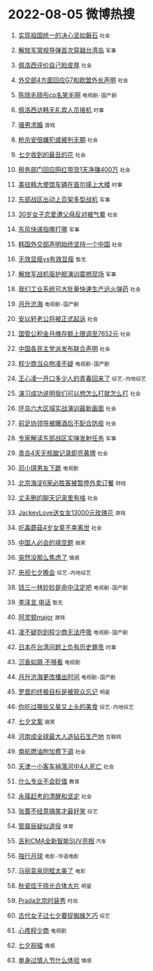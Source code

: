 # 2022-08-05 微博热搜 
1. [实现祖国统一的决心坚如磐石](https://m.weibo.cn/search?containerid=100103type%3D1%26t%3D10%26q%3D%23%E5%AE%9E%E7%8E%B0%E7%A5%96%E5%9B%BD%E7%BB%9F%E4%B8%80%E7%9A%84%E5%86%B3%E5%BF%83%E5%9D%9A%E5%A6%82%E7%A3%90%E7%9F%B3%23&stream_entry_id=51&isnewpage=1&extparam=seat%3D1%26pos%3D0%26cate%3D10103%26dgr%3D0%26filter_type%3Drealtimehot%26c_type%3D51%26display_time%3D1659644767%26pre_seqid%3D16596447676400401338&luicode=10000011&lfid=106003type%3D25%26t%3D3%26disable_hot%3D1%26filter_type%3Drealtimehot) `社会` 

2. [解放军常规导弹首次穿越台湾岛](https://m.weibo.cn/search?containerid=100103type%3D1%26t%3D10%26q%3D%23%E8%A7%A3%E6%94%BE%E5%86%9B%E5%B8%B8%E8%A7%84%E5%AF%BC%E5%BC%B9%E9%A6%96%E6%AC%A1%E7%A9%BF%E8%B6%8A%E5%8F%B0%E6%B9%BE%E5%B2%9B%23&stream_entry_id=31&isnewpage=1&extparam=seat%3D1%26filter_type%3Drealtimehot%26c_type%3D31%26pos%3D0%26flag%3D0%26realpos%3D1%26dgr%3D0%26cate%3D0%26lcate%3D5001%26display_time%3D1659644767%26pre_seqid%3D16596447676400401338&luicode=10000011&lfid=106003type%3D25%26t%3D3%26disable_hot%3D1%26filter_type%3Drealtimehot) `军事` 

3. [佩洛西评价自己脸皮厚](https://m.weibo.cn/search?containerid=100103type%3D1%26t%3D10%26q%3D%23%E4%BD%A9%E6%B4%9B%E8%A5%BF%E8%AF%84%E4%BB%B7%E8%87%AA%E5%B7%B1%E8%84%B8%E7%9A%AE%E5%8E%9A%23&stream_entry_id=31&isnewpage=1&extparam=seat%3D1%26filter_type%3Drealtimehot%26c_type%3D31%26pos%3D1%26flag%3D16%26realpos%3D2%26dgr%3D0%26cate%3D0%26lcate%3D5001%26display_time%3D1659644767%26pre_seqid%3D16596447676400401338&luicode=10000011&lfid=106003type%3D25%26t%3D3%26disable_hot%3D1%26filter_type%3Drealtimehot) `社会` 

4. [外交部4方面回应G7和欧盟外长声明](https://m.weibo.cn/search?containerid=100103type%3D1%26t%3D10%26q%3D%23%E5%A4%96%E4%BA%A4%E9%83%A84%E6%96%B9%E9%9D%A2%E5%9B%9E%E5%BA%94G7%E5%92%8C%E6%AC%A7%E7%9B%9F%E5%A4%96%E9%95%BF%E5%A3%B0%E6%98%8E%23&stream_entry_id=31&isnewpage=1&extparam=seat%3D1%26filter_type%3Drealtimehot%26c_type%3D31%26pos%3D2%26flag%3D0%26realpos%3D3%26dgr%3D0%26cate%3D0%26lcate%3D5001%26display_time%3D1659644767%26pre_seqid%3D16596447676400401338&luicode=10000011&lfid=106003type%3D25%26t%3D3%26disable_hot%3D1%26filter_type%3Drealtimehot) `社会` 

5. [陈晓毛晓彤cp名笑毛啊](https://m.weibo.cn/search?containerid=100103type%3D1%26t%3D10%26q%3D%23%E9%99%88%E6%99%93%E6%AF%9B%E6%99%93%E5%BD%A4cp%E5%90%8D%E7%AC%91%E6%AF%9B%E5%95%8A%23&stream_entry_id=31&isnewpage=1&extparam=seat%3D1%26filter_type%3Drealtimehot%26c_type%3D31%26pos%3D3%26flag%3D1%26realpos%3D4%26dgr%3D0%26cate%3D0%26lcate%3D5001%26display_time%3D1659644767%26pre_seqid%3D16596447676400401338&luicode=10000011&lfid=106003type%3D25%26t%3D3%26disable_hot%3D1%26filter_type%3Drealtimehot) `电视剧-国产剧` 

6. [佩洛西访韩无礼宾人员接机](https://m.weibo.cn/search?containerid=100103type%3D1%26t%3D10%26q%3D%23%E4%BD%A9%E6%B4%9B%E8%A5%BF%E8%AE%BF%E9%9F%A9%E6%97%A0%E7%A4%BC%E5%AE%BE%E4%BA%BA%E5%91%98%E6%8E%A5%E6%9C%BA%23&stream_entry_id=31&isnewpage=1&extparam=seat%3D1%26filter_type%3Drealtimehot%26c_type%3D31%26pos%3D4%26flag%3D0%26realpos%3D5%26dgr%3D0%26cate%3D0%26lcate%3D5001%26display_time%3D1659644767%26pre_seqid%3D16596447676400401338&luicode=10000011&lfid=106003type%3D25%26t%3D3%26disable_hot%3D1%26filter_type%3Drealtimehot) `时事` 

7. [骚男求婚](https://m.weibo.cn/search?containerid=100103type%3D1%26t%3D10%26q%3D%23%E9%AA%9A%E7%94%B7%E6%B1%82%E5%A9%9A%23&stream_entry_id=31&isnewpage=1&extparam=seat%3D1%26filter_type%3Drealtimehot%26c_type%3D31%26pos%3D5%26flag%3D0%26realpos%3D6%26dgr%3D0%26cate%3D0%26lcate%3D5001%26display_time%3D1659644767%26pre_seqid%3D16596447676400401338&luicode=10000011&lfid=106003type%3D25%26t%3D3%26disable_hot%3D1%26filter_type%3Drealtimehot) `游戏` 

8. [枪杀安倍嫌犯或被判无期](https://m.weibo.cn/search?containerid=100103type%3D1%26t%3D10%26q%3D%23%E6%9E%AA%E6%9D%80%E5%AE%89%E5%80%8D%E5%AB%8C%E7%8A%AF%E6%88%96%E8%A2%AB%E5%88%A4%E6%97%A0%E6%9C%9F%23&stream_entry_id=31&isnewpage=1&extparam=seat%3D1%26filter_type%3Drealtimehot%26c_type%3D31%26pos%3D6%26flag%3D0%26realpos%3D7%26dgr%3D0%26cate%3D0%26lcate%3D5001%26display_time%3D1659644767%26pre_seqid%3D16596447676400401338&luicode=10000011&lfid=106003type%3D25%26t%3D3%26disable_hot%3D1%26filter_type%3Drealtimehot) `社会` 

9. [七夕收到的最丑的花](https://m.weibo.cn/search?containerid=100103type%3D1%26t%3D10%26q%3D%23%E4%B8%83%E5%A4%95%E6%94%B6%E5%88%B0%E7%9A%84%E6%9C%80%E4%B8%91%E7%9A%84%E8%8A%B1%23&stream_entry_id=31&isnewpage=1&extparam=seat%3D1%26filter_type%3Drealtimehot%26c_type%3D31%26pos%3D7%26flag%3D0%26realpos%3D8%26dgr%3D0%26cate%3D0%26lcate%3D5001%26display_time%3D1659644767%26pre_seqid%3D16596447676400401338&luicode=10000011&lfid=106003type%3D25%26t%3D3%26disable_hot%3D1%26filter_type%3Drealtimehot) `社会` 

10. [税务部门回应网红带货1天净赚400万](https://m.weibo.cn/search?containerid=100103type%3D1%26t%3D10%26q%3D%23%E7%A8%8E%E5%8A%A1%E9%83%A8%E9%97%A8%E5%9B%9E%E5%BA%94%E7%BD%91%E7%BA%A2%E5%B8%A6%E8%B4%A71%E5%A4%A9%E5%87%80%E8%B5%9A400%E4%B8%87%23&stream_entry_id=31&isnewpage=1&extparam=seat%3D1%26filter_type%3Drealtimehot%26c_type%3D31%26pos%3D8%26flag%3D0%26realpos%3D9%26dgr%3D0%26cate%3D0%26lcate%3D5001%26display_time%3D1659644767%26pre_seqid%3D16596447676400401338&luicode=10000011&lfid=106003type%3D25%26t%3D3%26disable_hot%3D1%26filter_type%3Drealtimehot) `社会` 

11. [美驻韩大使馆车辆在首尔撞上大楼](https://m.weibo.cn/search?containerid=100103type%3D1%26t%3D10%26q%3D%23%E7%BE%8E%E9%A9%BB%E9%9F%A9%E5%A4%A7%E4%BD%BF%E9%A6%86%E8%BD%A6%E8%BE%86%E5%9C%A8%E9%A6%96%E5%B0%94%E6%92%9E%E4%B8%8A%E5%A4%A7%E6%A5%BC%23&stream_entry_id=31&isnewpage=1&extparam=seat%3D1%26filter_type%3Drealtimehot%26c_type%3D31%26pos%3D9%26flag%3D0%26realpos%3D10%26dgr%3D0%26cate%3D0%26lcate%3D5001%26display_time%3D1659644767%26pre_seqid%3D16596447676400401338&luicode=10000011&lfid=106003type%3D25%26t%3D3%26disable_hot%3D1%26filter_type%3Drealtimehot) `时事` 

12. [东部战区出动上百架多型战机](https://m.weibo.cn/search?containerid=100103type%3D1%26t%3D10%26q%3D%23%E4%B8%9C%E9%83%A8%E6%88%98%E5%8C%BA%E5%87%BA%E5%8A%A8%E4%B8%8A%E7%99%BE%E6%9E%B6%E5%A4%9A%E5%9E%8B%E6%88%98%E6%9C%BA%23&stream_entry_id=31&isnewpage=1&extparam=seat%3D1%26filter_type%3Drealtimehot%26c_type%3D31%26pos%3D10%26flag%3D0%26realpos%3D11%26dgr%3D0%26cate%3D0%26lcate%3D5001%26display_time%3D1659644767%26pre_seqid%3D16596447676400401338&luicode=10000011&lfid=106003type%3D25%26t%3D3%26disable_hot%3D1%26filter_type%3Drealtimehot) `军事` 

13. [30岁女子恋爱遭父母反对被气晕](https://m.weibo.cn/search?containerid=100103type%3D1%26t%3D10%26q%3D%2330%E5%B2%81%E5%A5%B3%E5%AD%90%E6%81%8B%E7%88%B1%E9%81%AD%E7%88%B6%E6%AF%8D%E5%8F%8D%E5%AF%B9%E8%A2%AB%E6%B0%94%E6%99%95%23&stream_entry_id=31&isnewpage=1&extparam=seat%3D1%26filter_type%3Drealtimehot%26c_type%3D31%26pos%3D11%26flag%3D0%26realpos%3D12%26dgr%3D0%26cate%3D0%26lcate%3D5001%26display_time%3D1659644767%26pre_seqid%3D16596447676400401338&luicode=10000011&lfid=106003type%3D25%26t%3D3%26disable_hot%3D1%26filter_type%3Drealtimehot) `社会` 

14. [东风快递指哪打哪](https://m.weibo.cn/search?containerid=100103type%3D1%26t%3D10%26q%3D%23%E4%B8%9C%E9%A3%8E%E5%BF%AB%E9%80%92%E6%8C%87%E5%93%AA%E6%89%93%E5%93%AA%23&stream_entry_id=31&isnewpage=1&extparam=seat%3D1%26filter_type%3Drealtimehot%26c_type%3D31%26pos%3D12%26flag%3D0%26realpos%3D13%26dgr%3D0%26cate%3D0%26lcate%3D5001%26display_time%3D1659644767%26pre_seqid%3D16596447676400401338&luicode=10000011&lfid=106003type%3D25%26t%3D3%26disable_hot%3D1%26filter_type%3Drealtimehot) `军事` 

15. [韩国外交部声明始终坚持一个中国](https://m.weibo.cn/search?containerid=100103type%3D1%26t%3D10%26q%3D%23%E9%9F%A9%E5%9B%BD%E5%A4%96%E4%BA%A4%E9%83%A8%E5%A3%B0%E6%98%8E%E5%A7%8B%E7%BB%88%E5%9D%9A%E6%8C%81%E4%B8%80%E4%B8%AA%E4%B8%AD%E5%9B%BD%23&stream_entry_id=31&isnewpage=1&extparam=seat%3D1%26filter_type%3Drealtimehot%26c_type%3D31%26pos%3D13%26flag%3D2%26realpos%3D14%26dgr%3D0%26cate%3D0%26lcate%3D5001%26display_time%3D1659644767%26pre_seqid%3D16596447676400401338&luicode=10000011&lfid=106003type%3D25%26t%3D3%26disable_hot%3D1%26filter_type%3Drealtimehot) `社会` 

16. [无效显瘦vs有效显瘦](https://m.weibo.cn/search?containerid=100103type%3D1%26t%3D10%26q%3D%E6%97%A0%E6%95%88%E6%98%BE%E7%98%A6vs%E6%9C%89%E6%95%88%E6%98%BE%E7%98%A6&stream_entry_id=31&isnewpage=1&extparam=seat%3D1%26filter_type%3Drealtimehot%26c_type%3D31%26pos%3D14%26flag%3D0%26realpos%3D15%26dgr%3D0%26cate%3D0%26lcate%3D5001%26display_time%3D1659644767%26pre_seqid%3D16596447676400401338&luicode=10000011&lfid=106003type%3D25%26t%3D3%26disable_hot%3D1%26filter_type%3Drealtimehot) `暂无` 

17. [解放军战机驱护舰演训震撼现场](https://m.weibo.cn/search?containerid=100103type%3D1%26t%3D10%26q%3D%23%E8%A7%A3%E6%94%BE%E5%86%9B%E6%88%98%E6%9C%BA%E9%A9%B1%E6%8A%A4%E8%88%B0%E6%BC%94%E8%AE%AD%E9%9C%87%E6%92%BC%E7%8E%B0%E5%9C%BA%23&stream_entry_id=31&isnewpage=1&extparam=seat%3D1%26filter_type%3Drealtimehot%26c_type%3D31%26pos%3D15%26flag%3D0%26realpos%3D16%26dgr%3D0%26cate%3D0%26lcate%3D5001%26display_time%3D1659644767%26pre_seqid%3D16596447676400401338&luicode=10000011&lfid=106003type%3D25%26t%3D3%26disable_hot%3D1%26filter_type%3Drealtimehot) `军事` 

18. [我们工业系统可大批量快速生产远火弹药](https://m.weibo.cn/search?containerid=100103type%3D1%26t%3D10%26q%3D%23%E6%88%91%E4%BB%AC%E5%B7%A5%E4%B8%9A%E7%B3%BB%E7%BB%9F%E5%8F%AF%E5%A4%A7%E6%89%B9%E9%87%8F%E5%BF%AB%E9%80%9F%E7%94%9F%E4%BA%A7%E8%BF%9C%E7%81%AB%E5%BC%B9%E8%8D%AF%23&stream_entry_id=31&isnewpage=1&extparam=seat%3D1%26filter_type%3Drealtimehot%26c_type%3D31%26pos%3D16%26flag%3D0%26realpos%3D17%26dgr%3D0%26cate%3D0%26lcate%3D5001%26display_time%3D1659644767%26pre_seqid%3D16596447676400401338&luicode=10000011&lfid=106003type%3D25%26t%3D3%26disable_hot%3D1%26filter_type%3Drealtimehot) `社会` 

19. [月升沧海](http://m.weibo.cn/c/wbox?&id=j84w2uenjc&roomid=11423&q=%23%E6%9C%88%E5%8D%87%E6%B2%A7%E6%B5%B7%23&extparam=seat%3D1%26filter_type%3Drealtimehot%26c_type%3D31%26pos%3D17%26flag%3D0%26realpos%3D18%26dgr%3D0%26cate%3D0%26lcate%3D5001%26display_time%3D1659644767%26pre_seqid%3D16596447676400401338&luicode=10000011&lfid=106003type%3D25%26t%3D3%26disable_hot%3D1%26filter_type%3Drealtimehot) `电视剧-国产剧` 

20. [安以轩老公将被正式起诉](https://m.weibo.cn/search?containerid=100103type%3D1%26t%3D10%26q%3D%23%E5%AE%89%E4%BB%A5%E8%BD%A9%E8%80%81%E5%85%AC%E5%B0%86%E8%A2%AB%E6%AD%A3%E5%BC%8F%E8%B5%B7%E8%AF%89%23&stream_entry_id=31&isnewpage=1&extparam=seat%3D1%26filter_type%3Drealtimehot%26c_type%3D31%26pos%3D18%26flag%3D0%26realpos%3D19%26dgr%3D0%26cate%3D0%26lcate%3D5001%26display_time%3D1659644767%26pre_seqid%3D16596447676400401338&luicode=10000011&lfid=106003type%3D25%26t%3D3%26disable_hot%3D1%26filter_type%3Drealtimehot) `社会` 

21. [国管公积金月缴存额上限调至7652元](https://m.weibo.cn/search?containerid=100103type%3D1%26t%3D10%26q%3D%23%E5%9B%BD%E7%AE%A1%E5%85%AC%E7%A7%AF%E9%87%91%E6%9C%88%E7%BC%B4%E5%AD%98%E9%A2%9D%E4%B8%8A%E9%99%90%E8%B0%83%E8%87%B37652%E5%85%83%23&stream_entry_id=31&isnewpage=1&extparam=seat%3D1%26filter_type%3Drealtimehot%26c_type%3D31%26pos%3D19%26flag%3D0%26realpos%3D20%26dgr%3D0%26cate%3D0%26lcate%3D5001%26display_time%3D1659644767%26pre_seqid%3D16596447676400401338&luicode=10000011&lfid=106003type%3D25%26t%3D3%26disable_hot%3D1%26filter_type%3Drealtimehot) `社会` 

22. [中国各民主党派发布联合声明](https://m.weibo.cn/search?containerid=100103type%3D1%26t%3D10%26q%3D%23%E4%B8%AD%E5%9B%BD%E5%90%84%E6%B0%91%E4%B8%BB%E5%85%9A%E6%B4%BE%E5%8F%91%E5%B8%83%E8%81%94%E5%90%88%E5%A3%B0%E6%98%8E%23&stream_entry_id=31&isnewpage=1&extparam=seat%3D1%26filter_type%3Drealtimehot%26c_type%3D31%26pos%3D20%26flag%3D0%26realpos%3D21%26dgr%3D0%26cate%3D0%26lcate%3D5001%26display_time%3D1659644767%26pre_seqid%3D16596447676400401338&luicode=10000011&lfid=106003type%3D25%26t%3D3%26disable_hot%3D1%26filter_type%3Drealtimehot) `社会` 

23. [程少商当众吻凌不疑](https://m.weibo.cn/search?containerid=100103type%3D1%26t%3D10%26q%3D%23%E7%A8%8B%E5%B0%91%E5%95%86%E5%BD%93%E4%BC%97%E5%90%BB%E5%87%8C%E4%B8%8D%E7%96%91%23&stream_entry_id=31&isnewpage=1&extparam=seat%3D1%26filter_type%3Drealtimehot%26c_type%3D31%26pos%3D21%26flag%3D0%26realpos%3D22%26dgr%3D0%26cate%3D0%26lcate%3D5001%26display_time%3D1659644767%26pre_seqid%3D16596447676400401338&luicode=10000011&lfid=106003type%3D25%26t%3D3%26disable_hot%3D1%26filter_type%3Drealtimehot) `电视剧-国产剧` 

24. [王心凌一开口多少人的青春回来了](https://m.weibo.cn/search?containerid=100103type%3D1%26t%3D10%26q%3D%23%E7%8E%8B%E5%BF%83%E5%87%8C%E4%B8%80%E5%BC%80%E5%8F%A3%E5%A4%9A%E5%B0%91%E4%BA%BA%E7%9A%84%E9%9D%92%E6%98%A5%E5%9B%9E%E6%9D%A5%E4%BA%86%23&stream_entry_id=31&isnewpage=1&extparam=seat%3D1%26filter_type%3Drealtimehot%26c_type%3D31%26pos%3D22%26flag%3D0%26realpos%3D23%26dgr%3D0%26cate%3D0%26lcate%3D5001%26display_time%3D1659644767%26pre_seqid%3D16596447676400401338&luicode=10000011&lfid=106003type%3D25%26t%3D3%26disable_hot%3D1%26filter_type%3Drealtimehot) `综艺-内地综艺` 

25. [演习成功说明我们可以想怎么打就怎么打](https://m.weibo.cn/search?containerid=100103type%3D1%26t%3D10%26q%3D%23%E6%BC%94%E4%B9%A0%E6%88%90%E5%8A%9F%E8%AF%B4%E6%98%8E%E6%88%91%E4%BB%AC%E5%8F%AF%E4%BB%A5%E6%83%B3%E6%80%8E%E4%B9%88%E6%89%93%E5%B0%B1%E6%80%8E%E4%B9%88%E6%89%93%23&stream_entry_id=31&isnewpage=1&extparam=seat%3D1%26filter_type%3Drealtimehot%26c_type%3D31%26pos%3D23%26flag%3D0%26realpos%3D24%26dgr%3D0%26cate%3D0%26lcate%3D5001%26display_time%3D1659644767%26pre_seqid%3D16596447676400401338&luicode=10000011&lfid=106003type%3D25%26t%3D3%26disable_hot%3D1%26filter_type%3Drealtimehot) `社会` 

26. [环岛六大区域实战演训最新画面](https://m.weibo.cn/search?containerid=100103type%3D1%26t%3D10%26q%3D%23%E7%8E%AF%E5%B2%9B%E5%85%AD%E5%A4%A7%E5%8C%BA%E5%9F%9F%E5%AE%9E%E6%88%98%E6%BC%94%E8%AE%AD%E6%9C%80%E6%96%B0%E7%94%BB%E9%9D%A2%23&stream_entry_id=31&isnewpage=1&extparam=seat%3D1%26filter_type%3Drealtimehot%26c_type%3D31%26pos%3D24%26flag%3D0%26realpos%3D25%26dgr%3D0%26cate%3D0%26lcate%3D5001%26display_time%3D1659644767%26pre_seqid%3D16596447676400401338&luicode=10000011&lfid=106003type%3D25%26t%3D3%26disable_hot%3D1%26filter_type%3Drealtimehot) `社会` 

27. [前足协领导被曝酒后不配合防疫](https://m.weibo.cn/search?containerid=100103type%3D1%26t%3D10%26q%3D%23%E5%89%8D%E8%B6%B3%E5%8D%8F%E9%A2%86%E5%AF%BC%E8%A2%AB%E6%9B%9D%E9%85%92%E5%90%8E%E4%B8%8D%E9%85%8D%E5%90%88%E9%98%B2%E7%96%AB%23&stream_entry_id=31&isnewpage=1&extparam=seat%3D1%26filter_type%3Drealtimehot%26c_type%3D31%26pos%3D25%26flag%3D0%26realpos%3D26%26dgr%3D0%26cate%3D0%26lcate%3D5001%26display_time%3D1659644767%26pre_seqid%3D16596447676400401338&luicode=10000011&lfid=106003type%3D25%26t%3D3%26disable_hot%3D1%26filter_type%3Drealtimehot) `社会` 

28. [专家解读东部战区实弹发射任务](https://m.weibo.cn/search?containerid=100103type%3D1%26t%3D10%26q%3D%23%E4%B8%93%E5%AE%B6%E8%A7%A3%E8%AF%BB%E4%B8%9C%E9%83%A8%E6%88%98%E5%8C%BA%E5%AE%9E%E5%BC%B9%E5%8F%91%E5%B0%84%E4%BB%BB%E5%8A%A1%23&stream_entry_id=31&isnewpage=1&extparam=seat%3D1%26filter_type%3Drealtimehot%26c_type%3D31%26pos%3D26%26flag%3D0%26realpos%3D27%26dgr%3D0%26cate%3D0%26lcate%3D5001%26display_time%3D1659644767%26pre_seqid%3D16596447676400401338&luicode=10000011&lfid=106003type%3D25%26t%3D3%26disable_hot%3D1%26filter_type%3Drealtimehot) `军事` 

29. [青岛4天无核酸记录即亮黄牌](https://m.weibo.cn/search?containerid=100103type%3D1%26t%3D10%26q%3D%23%E9%9D%92%E5%B2%9B4%E5%A4%A9%E6%97%A0%E6%A0%B8%E9%85%B8%E8%AE%B0%E5%BD%95%E5%8D%B3%E4%BA%AE%E9%BB%84%E7%89%8C%23&stream_entry_id=31&isnewpage=1&extparam=seat%3D1%26filter_type%3Drealtimehot%26c_type%3D31%26pos%3D27%26flag%3D0%26realpos%3D28%26dgr%3D0%26cate%3D0%26lcate%3D5001%26display_time%3D1659644767%26pre_seqid%3D16596447676400401338&luicode=10000011&lfid=106003type%3D25%26t%3D3%26disable_hot%3D1%26filter_type%3Drealtimehot) `社会` 

30. [邓小琪男友下跪](https://m.weibo.cn/search?containerid=100103type%3D1%26t%3D10%26q%3D%23%E9%82%93%E5%B0%8F%E7%90%AA%E7%94%B7%E5%8F%8B%E4%B8%8B%E8%B7%AA%23&stream_entry_id=31&isnewpage=1&extparam=seat%3D1%26filter_type%3Drealtimehot%26c_type%3D31%26pos%3D28%26flag%3D0%26realpos%3D29%26dgr%3D0%26cate%3D0%26lcate%3D5001%26display_time%3D1659644767%26pre_seqid%3D16596447676400401338&luicode=10000011&lfid=106003type%3D25%26t%3D3%26disable_hot%3D1%26filter_type%3Drealtimehot) `电视剧` 

31. [北京海淀6家必胜客被暂停外卖订餐](https://m.weibo.cn/search?containerid=100103type%3D1%26t%3D10%26q%3D%23%E5%8C%97%E4%BA%AC%E6%B5%B7%E6%B7%806%E5%AE%B6%E5%BF%85%E8%83%9C%E5%AE%A2%E8%A2%AB%E6%9A%82%E5%81%9C%E5%A4%96%E5%8D%96%E8%AE%A2%E9%A4%90%23&stream_entry_id=31&isnewpage=1&extparam=seat%3D1%26filter_type%3Drealtimehot%26c_type%3D31%26pos%3D29%26flag%3D0%26realpos%3D30%26dgr%3D0%26cate%3D0%26lcate%3D5001%26display_time%3D1659644767%26pre_seqid%3D16596447676400401338&luicode=10000011&lfid=106003type%3D25%26t%3D3%26disable_hot%3D1%26filter_type%3Drealtimehot) `财经` 

32. [丈夫删的聊天记录里有啥](https://m.weibo.cn/search?containerid=100103type%3D1%26t%3D10%26q%3D%23%E4%B8%88%E5%A4%AB%E5%88%A0%E7%9A%84%E8%81%8A%E5%A4%A9%E8%AE%B0%E5%BD%95%E9%87%8C%E6%9C%89%E5%95%A5%23&stream_entry_id=31&isnewpage=1&extparam=seat%3D1%26filter_type%3Drealtimehot%26c_type%3D31%26pos%3D30%26flag%3D0%26realpos%3D31%26dgr%3D0%26cate%3D0%26lcate%3D5001%26display_time%3D1659644767%26pre_seqid%3D16596447676400401338&luicode=10000011&lfid=106003type%3D25%26t%3D3%26disable_hot%3D1%26filter_type%3Drealtimehot) `社会` 

33. [JackeyLove送女友13000元玫瑰花](https://m.weibo.cn/search?containerid=100103type%3D1%26t%3D10%26q%3D%23JackeyLove%E9%80%81%E5%A5%B3%E5%8F%8B13000%E5%85%83%E7%8E%AB%E7%91%B0%E8%8A%B1%23&stream_entry_id=31&isnewpage=1&extparam=seat%3D1%26filter_type%3Drealtimehot%26c_type%3D31%26pos%3D31%26flag%3D0%26realpos%3D32%26dgr%3D0%26cate%3D0%26lcate%3D5001%26display_time%3D1659644767%26pre_seqid%3D16596447676400401338&luicode=10000011&lfid=106003type%3D25%26t%3D3%26disable_hot%3D1%26filter_type%3Drealtimehot) `游戏` 

34. [吃毒蘑菇4岁女童不幸离世](https://m.weibo.cn/search?containerid=100103type%3D1%26t%3D10%26q%3D%23%E5%90%83%E6%AF%92%E8%98%91%E8%8F%874%E5%B2%81%E5%A5%B3%E7%AB%A5%E4%B8%8D%E5%B9%B8%E7%A6%BB%E4%B8%96%23&stream_entry_id=31&isnewpage=1&extparam=seat%3D1%26filter_type%3Drealtimehot%26c_type%3D31%26pos%3D32%26flag%3D0%26realpos%3D33%26dgr%3D0%26cate%3D0%26lcate%3D5001%26display_time%3D1659644767%26pre_seqid%3D16596447676400401338&luicode=10000011&lfid=106003type%3D25%26t%3D3%26disable_hot%3D1%26filter_type%3Drealtimehot) `社会` 

35. [中国人必会的填空题](https://m.weibo.cn/search?containerid=100103type%3D1%26t%3D10%26q%3D%23%E4%B8%AD%E5%9B%BD%E4%BA%BA%E5%BF%85%E4%BC%9A%E7%9A%84%E5%A1%AB%E7%A9%BA%E9%A2%98%23&stream_entry_id=31&isnewpage=1&extparam=seat%3D1%26filter_type%3Drealtimehot%26c_type%3D31%26pos%3D33%26flag%3D0%26realpos%3D34%26dgr%3D0%26cate%3D0%26lcate%3D5001%26display_time%3D1659644767%26pre_seqid%3D16596447676400401338&luicode=10000011&lfid=106003type%3D25%26t%3D3%26disable_hot%3D1%26filter_type%3Drealtimehot) `搞笑` 

36. [突然没那么焦虑了](https://m.weibo.cn/search?containerid=100103type%3D1%26t%3D10%26q%3D%23%E7%AA%81%E7%84%B6%E6%B2%A1%E9%82%A3%E4%B9%88%E7%84%A6%E8%99%91%E4%BA%86%23&stream_entry_id=31&isnewpage=1&extparam=seat%3D1%26filter_type%3Drealtimehot%26c_type%3D31%26pos%3D34%26flag%3D0%26realpos%3D35%26dgr%3D0%26cate%3D0%26lcate%3D5001%26display_time%3D1659644767%26pre_seqid%3D16596447676400401338&luicode=10000011&lfid=106003type%3D25%26t%3D3%26disable_hot%3D1%26filter_type%3Drealtimehot) `情感` 

37. [央视七夕晚会](https://m.weibo.cn/search?containerid=100103type%3D1%26t%3D10%26q%3D%E5%A4%AE%E8%A7%86%E4%B8%83%E5%A4%95%E6%99%9A%E4%BC%9A&stream_entry_id=31&isnewpage=1&extparam=seat%3D1%26filter_type%3Drealtimehot%26c_type%3D31%26pos%3D35%26flag%3D0%26realpos%3D36%26dgr%3D0%26cate%3D0%26lcate%3D5001%26display_time%3D1659644767%26pre_seqid%3D16596447676400401338&luicode=10000011&lfid=106003type%3D25%26t%3D3%26disable_hot%3D1%26filter_type%3Drealtimehot) `综艺-内地综艺` 

38. [钱三一林妙妙是命中注定吧](https://m.weibo.cn/search?containerid=100103type%3D1%26t%3D10%26q%3D%23%E9%92%B1%E4%B8%89%E4%B8%80%E6%9E%97%E5%A6%99%E5%A6%99%E6%98%AF%E5%91%BD%E4%B8%AD%E6%B3%A8%E5%AE%9A%E5%90%A7%23&stream_entry_id=31&isnewpage=1&extparam=seat%3D1%26filter_type%3Drealtimehot%26c_type%3D31%26pos%3D36%26flag%3D0%26realpos%3D37%26dgr%3D0%26cate%3D0%26lcate%3D5001%26display_time%3D1659644767%26pre_seqid%3D16596447676400401338&luicode=10000011&lfid=106003type%3D25%26t%3D3%26disable_hot%3D1%26filter_type%3Drealtimehot) `电视剧-国产剧` 

39. [李泽言 电话](https://m.weibo.cn/search?containerid=100103type%3D1%26t%3D10%26q%3D%E6%9D%8E%E6%B3%BD%E8%A8%80+%E7%94%B5%E8%AF%9D&stream_entry_id=31&isnewpage=1&extparam=seat%3D1%26filter_type%3Drealtimehot%26c_type%3D31%26pos%3D37%26flag%3D0%26realpos%3D38%26dgr%3D0%26cate%3D0%26lcate%3D5001%26display_time%3D1659644767%26pre_seqid%3D16596447676400401338&luicode=10000011&lfid=106003type%3D25%26t%3D3%26disable_hot%3D1%26filter_type%3Drealtimehot) `暂无` 

40. [阿灵顿major](https://m.weibo.cn/search?containerid=100103type%3D1%26t%3D10%26q%3D%E9%98%BF%E7%81%B5%E9%A1%BFmajor&stream_entry_id=31&isnewpage=1&extparam=seat%3D1%26filter_type%3Drealtimehot%26c_type%3D31%26pos%3D38%26flag%3D0%26realpos%3D39%26dgr%3D0%26cate%3D0%26lcate%3D5001%26display_time%3D1659644767%26pre_seqid%3D16596447676400401338&luicode=10000011&lfid=106003type%3D25%26t%3D3%26disable_hot%3D1%26filter_type%3Drealtimehot) `游戏` 

41. [凌不疑抱到程少商无法呼吸](https://m.weibo.cn/search?containerid=100103type%3D1%26t%3D10%26q%3D%23%E5%87%8C%E4%B8%8D%E7%96%91%E6%8A%B1%E5%88%B0%E7%A8%8B%E5%B0%91%E5%95%86%E6%97%A0%E6%B3%95%E5%91%BC%E5%90%B8%23&stream_entry_id=31&isnewpage=1&extparam=seat%3D1%26filter_type%3Drealtimehot%26c_type%3D31%26pos%3D39%26flag%3D0%26realpos%3D40%26dgr%3D0%26cate%3D0%26lcate%3D5001%26display_time%3D1659644767%26pre_seqid%3D16596447676400401338&luicode=10000011&lfid=106003type%3D25%26t%3D3%26disable_hot%3D1%26filter_type%3Drealtimehot) `电视剧-国产剧` 

42. [日本在台湾问题上负有历史罪责](https://m.weibo.cn/search?containerid=100103type%3D1%26t%3D10%26q%3D%23%E6%97%A5%E6%9C%AC%E5%9C%A8%E5%8F%B0%E6%B9%BE%E9%97%AE%E9%A2%98%E4%B8%8A%E8%B4%9F%E6%9C%89%E5%8E%86%E5%8F%B2%E7%BD%AA%E8%B4%A3%23&stream_entry_id=31&isnewpage=1&extparam=seat%3D1%26filter_type%3Drealtimehot%26c_type%3D31%26pos%3D40%26flag%3D0%26realpos%3D41%26dgr%3D0%26cate%3D0%26lcate%3D5001%26display_time%3D1659644767%26pre_seqid%3D16596447676400401338&luicode=10000011&lfid=106003type%3D25%26t%3D3%26disable_hot%3D1%26filter_type%3Drealtimehot) `时事` 

43. [沉香如屑 不够看](https://m.weibo.cn/search?containerid=100103type%3D1%26t%3D10%26q%3D%E6%B2%89%E9%A6%99%E5%A6%82%E5%B1%91+%E4%B8%8D%E5%A4%9F%E7%9C%8B&stream_entry_id=31&isnewpage=1&extparam=seat%3D1%26filter_type%3Drealtimehot%26c_type%3D31%26pos%3D41%26flag%3D0%26realpos%3D42%26dgr%3D0%26cate%3D0%26lcate%3D5001%26display_time%3D1659644767%26pre_seqid%3D16596447676400401338&luicode=10000011&lfid=106003type%3D25%26t%3D3%26disable_hot%3D1%26filter_type%3Drealtimehot) `电视剧` 

44. [月升沧海更改播出时间](https://m.weibo.cn/search?containerid=100103type%3D1%26t%3D10%26q%3D%23%E6%9C%88%E5%8D%87%E6%B2%A7%E6%B5%B7%E6%9B%B4%E6%94%B9%E6%92%AD%E5%87%BA%E6%97%B6%E9%97%B4%23&stream_entry_id=31&isnewpage=1&extparam=seat%3D1%26filter_type%3Drealtimehot%26c_type%3D31%26pos%3D42%26flag%3D0%26realpos%3D43%26dgr%3D0%26cate%3D0%26lcate%3D5001%26display_time%3D1659644767%26pre_seqid%3D16596447676400401338&luicode=10000011&lfid=106003type%3D25%26t%3D3%26disable_hot%3D1%26filter_type%3Drealtimehot) `电视剧-国产剧` 

45. [罗晋的终极目标是被观众忘记](https://m.weibo.cn/search?containerid=100103type%3D1%26t%3D10%26q%3D%23%E7%BD%97%E6%99%8B%E7%9A%84%E7%BB%88%E6%9E%81%E7%9B%AE%E6%A0%87%E6%98%AF%E8%A2%AB%E8%A7%82%E4%BC%97%E5%BF%98%E8%AE%B0%23&stream_entry_id=31&isnewpage=1&extparam=seat%3D1%26filter_type%3Drealtimehot%26c_type%3D31%26pos%3D43%26flag%3D0%26realpos%3D44%26dgr%3D0%26cate%3D0%26lcate%3D5001%26display_time%3D1659644767%26pre_seqid%3D16596447676400401338&luicode=10000011&lfid=106003type%3D25%26t%3D3%26disable_hot%3D1%26filter_type%3Drealtimehot) `明星` 

46. [你吃过哪些又臭又上头的美食](https://m.weibo.cn/search?containerid=100103type%3D1%26t%3D10%26q%3D%23%E4%BD%A0%E5%90%83%E8%BF%87%E5%93%AA%E4%BA%9B%E5%8F%88%E8%87%AD%E5%8F%88%E4%B8%8A%E5%A4%B4%E7%9A%84%E7%BE%8E%E9%A3%9F%23&stream_entry_id=31&isnewpage=1&extparam=seat%3D1%26filter_type%3Drealtimehot%26c_type%3D31%26pos%3D44%26flag%3D1%26realpos%3D45%26dgr%3D0%26cate%3D0%26lcate%3D5001%26display_time%3D1659644767%26pre_seqid%3D16596447676400401338&luicode=10000011&lfid=106003type%3D25%26t%3D3%26disable_hot%3D1%26filter_type%3Drealtimehot) `综艺-内地综艺` 

47. [七夕文案](https://m.weibo.cn/search?containerid=100103type%3D1%26t%3D10%26q%3D%23%E4%B8%83%E5%A4%95%E6%96%87%E6%A1%88%23&stream_entry_id=31&isnewpage=1&extparam=seat%3D1%26filter_type%3Drealtimehot%26c_type%3D31%26pos%3D45%26flag%3D0%26realpos%3D46%26dgr%3D0%26cate%3D0%26lcate%3D5001%26display_time%3D1659644767%26pre_seqid%3D16596447676400401338&luicode=10000011&lfid=106003type%3D25%26t%3D3%26disable_hot%3D1%26filter_type%3Drealtimehot) `搞笑` 

48. [河南成全球最大人造钻石生产地](https://m.weibo.cn/search?containerid=100103type%3D1%26t%3D10%26q%3D%23%E6%B2%B3%E5%8D%97%E6%88%90%E5%85%A8%E7%90%83%E6%9C%80%E5%A4%A7%E4%BA%BA%E9%80%A0%E9%92%BB%E7%9F%B3%E7%94%9F%E4%BA%A7%E5%9C%B0%23&stream_entry_id=31&isnewpage=1&extparam=seat%3D1%26filter_type%3Drealtimehot%26c_type%3D31%26pos%3D46%26flag%3D0%26realpos%3D47%26dgr%3D0%26cate%3D0%26lcate%3D5001%26display_time%3D1659644767%26pre_seqid%3D16596447676400401338&luicode=10000011&lfid=106003type%3D25%26t%3D3%26disable_hot%3D1%26filter_type%3Drealtimehot) `互联网` 

49. [南航燃油附加费下调](https://m.weibo.cn/search?containerid=100103type%3D1%26t%3D10%26q%3D%23%E5%8D%97%E8%88%AA%E7%87%83%E6%B2%B9%E9%99%84%E5%8A%A0%E8%B4%B9%E4%B8%8B%E8%B0%83%23&stream_entry_id=31&isnewpage=1&extparam=seat%3D1%26filter_type%3Drealtimehot%26c_type%3D31%26pos%3D47%26flag%3D0%26realpos%3D48%26dgr%3D0%26cate%3D0%26lcate%3D5001%26display_time%3D1659644767%26pre_seqid%3D16596447676400401338&luicode=10000011&lfid=106003type%3D25%26t%3D3%26disable_hot%3D1%26filter_type%3Drealtimehot) `社会` 

50. [天津一小客车掉落河中4人死亡](https://m.weibo.cn/search?containerid=100103type%3D1%26t%3D10%26q%3D%23%E5%A4%A9%E6%B4%A5%E4%B8%80%E5%B0%8F%E5%AE%A2%E8%BD%A6%E6%8E%89%E8%90%BD%E6%B2%B3%E4%B8%AD4%E4%BA%BA%E6%AD%BB%E4%BA%A1%23&stream_entry_id=31&isnewpage=1&extparam=seat%3D1%26filter_type%3Drealtimehot%26c_type%3D31%26pos%3D48%26flag%3D0%26realpos%3D49%26dgr%3D0%26cate%3D0%26lcate%3D5001%26display_time%3D1659644767%26pre_seqid%3D16596447676400401338&luicode=10000011&lfid=106003type%3D25%26t%3D3%26disable_hot%3D1%26filter_type%3Drealtimehot) `社会` 

51. [什么专业不会贬值](https://m.weibo.cn/search?containerid=100103type%3D1%26t%3D10%26q%3D%23%E4%BB%80%E4%B9%88%E4%B8%93%E4%B8%9A%E4%B8%8D%E4%BC%9A%E8%B4%AC%E5%80%BC%23&stream_entry_id=31&isnewpage=1&extparam=seat%3D1%26filter_type%3Drealtimehot%26c_type%3D31%26pos%3D49%26flag%3D1%26realpos%3D50%26dgr%3D0%26cate%3D0%26lcate%3D5001%26display_time%3D1659644767%26pre_seqid%3D16596447676400401338&luicode=10000011&lfid=106003type%3D25%26t%3D3%26disable_hot%3D1%26filter_type%3Drealtimehot) `教育` 

52. [永葆赶考的清醒和坚定](https://m.weibo.cn/search?containerid=100103type%3D1%26t%3D10%26q%3D%23%E6%B0%B8%E8%91%86%E8%B5%B6%E8%80%83%E7%9A%84%E6%B8%85%E9%86%92%E5%92%8C%E5%9D%9A%E5%AE%9A%23&stream_entry_id=51&isnewpage=1&extparam=seat%3D1%26pos%3D0%26cate%3D10103%26dgr%3D0%26filter_type%3Drealtimehot%26c_type%3D51%26display_time%3D1659640831%26pre_seqid%3D1659640831623025306317&luicode=10000011&lfid=106003type%3D25%26t%3D3%26disable_hot%3D1%26filter_type%3Drealtimehot) `社会` 

53. [张蔷不经意搞笑才最好笑](https://m.weibo.cn/search?containerid=100103type%3D1%26t%3D10%26q%3D%23%E5%BC%A0%E8%94%B7%E4%B8%8D%E7%BB%8F%E6%84%8F%E6%90%9E%E7%AC%91%E6%89%8D%E6%9C%80%E5%A5%BD%E7%AC%91%23&stream_entry_id=31&isnewpage=1&extparam=seat%3D1%26filter_type%3Drealtimehot%26c_type%3D31%26pos%3D34%26flag%3D1%26realpos%3D35%26dgr%3D0%26cate%3D0%26lcate%3D5001%26display_time%3D1659640831%26pre_seqid%3D1659640831623025306317&luicode=10000011&lfid=106003type%3D25%26t%3D3%26disable_hot%3D1%26filter_type%3Drealtimehot) `综艺` 

54. [管晨辰疑似退役](https://m.weibo.cn/search?containerid=100103type%3D1%26t%3D10%26q%3D%23%E7%AE%A1%E6%99%A8%E8%BE%B0%E7%96%91%E4%BC%BC%E9%80%80%E5%BD%B9%23&stream_entry_id=31&isnewpage=1&extparam=seat%3D1%26filter_type%3Drealtimehot%26c_type%3D31%26pos%3D48%26flag%3D0%26realpos%3D49%26dgr%3D0%26cate%3D0%26lcate%3D5001%26display_time%3D1659640831%26pre_seqid%3D1659640831623025306317&luicode=10000011&lfid=106003type%3D25%26t%3D3%26disable_hot%3D1%26filter_type%3Drealtimehot) `体育` 

55. [吉利CMA全新智能SUV亮相](https://m.weibo.cn/search?containerid=100103type%3D1%26t%3D10%26q%3D%23%E5%90%89%E5%88%A9CMA%E5%85%A8%E6%96%B0%E6%99%BA%E8%83%BDSUV%E4%BA%AE%E7%9B%B8%23&stream_entry_id=31&isnewpage=1&extparam=seat%3D1%26filter_type%3Drealtimehot%26c_type%3D31%26adid%3D161926%26pos%3D6%26topic_ad%3D1%26dgr%3D0%26cate%3D0%26lcate%3D5001%26display_time%3D1659637825%26pre_seqid%3D165963782520809310316&luicode=10000011&lfid=106003type%3D25%26t%3D3%26disable_hot%3D1%26filter_type%3Drealtimehot) `汽车` 

56. [独行月球](https://m.weibo.cn/search?containerid=100103type%3D1%26t%3D10%26q%3D%E7%8B%AC%E8%A1%8C%E6%9C%88%E7%90%83&stream_entry_id=31&isnewpage=1&extparam=seat%3D1%26filter_type%3Drealtimehot%26c_type%3D31%26pos%3D41%26flag%3D0%26realpos%3D41%26dgr%3D0%26cate%3D0%26lcate%3D5001%26display_time%3D1659637825%26pre_seqid%3D165963782520809310316&luicode=10000011&lfid=106003type%3D25%26t%3D3%26disable_hot%3D1%26filter_type%3Drealtimehot) `电影-华语电影` 

57. [马丽袁泉同框太美了](https://m.weibo.cn/search?containerid=100103type%3D1%26t%3D10%26q%3D%23%E9%A9%AC%E4%B8%BD%E8%A2%81%E6%B3%89%E5%90%8C%E6%A1%86%E5%A4%AA%E7%BE%8E%E4%BA%86%23&stream_entry_id=31&isnewpage=1&extparam=seat%3D1%26realpos%3D29%26filter_type%3Drealtimehot%26pos%3D28%26c_type%3D31%26dgr%3D0%26cate%3D0%26flag%3D0%26lcate%3D5001%26display_time%3D1659634162%26pre_seqid%3D16596341626040401226&luicode=10000011&lfid=106003type%3D25%26t%3D3%26disable_hot%3D1%26filter_type%3Drealtimehot) `电影` 

58. [秋瓷炫于晓光合体大片](https://m.weibo.cn/search?containerid=100103type%3D1%26t%3D10%26q%3D%23%E7%A7%8B%E7%93%B7%E7%82%AB%E4%BA%8E%E6%99%93%E5%85%89%E5%90%88%E4%BD%93%E5%A4%A7%E7%89%87%23&stream_entry_id=31&isnewpage=1&extparam=seat%3D1%26realpos%3D42%26filter_type%3Drealtimehot%26pos%3D41%26c_type%3D31%26dgr%3D0%26cate%3D0%26flag%3D0%26lcate%3D5001%26display_time%3D1659634162%26pre_seqid%3D16596341626040401226&luicode=10000011&lfid=106003type%3D25%26t%3D3%26disable_hot%3D1%26filter_type%3Drealtimehot) `明星` 

59. [Prada北京时装秀](https://m.weibo.cn/search?containerid=100103type%3D1%26t%3D10%26q%3D%23Prada%E5%8C%97%E4%BA%AC%E6%97%B6%E8%A3%85%E7%A7%80%23&stream_entry_id=31&isnewpage=1&extparam=seat%3D1%26filter_type%3Drealtimehot%26c_type%3D31%26adid%3D162006%26pos%3D3%26topic_ad%3D1%26dgr%3D0%26cate%3D0%26lcate%3D5001%26display_time%3D1659631017%26pre_seqid%3D1659631017086926376314&luicode=10000011&lfid=106003type%3D25%26t%3D3%26disable_hot%3D1%26filter_type%3Drealtimehot) `时尚` 

60. [古代女子过七夕要捉蜘蛛乞巧](https://m.weibo.cn/search?containerid=100103type%3D1%26t%3D10%26q%3D%23%E5%8F%A4%E4%BB%A3%E5%A5%B3%E5%AD%90%E8%BF%87%E4%B8%83%E5%A4%95%E8%A6%81%E6%8D%89%E8%9C%98%E8%9B%9B%E4%B9%9E%E5%B7%A7%23&stream_entry_id=31&isnewpage=1&extparam=seat%3D1%26filter_type%3Drealtimehot%26c_type%3D31%26pos%3D34%26flag%3D1%26realpos%3D34%26dgr%3D0%26cate%3D0%26lcate%3D5001%26display_time%3D1659631017%26pre_seqid%3D1659631017086926376314&luicode=10000011&lfid=106003type%3D25%26t%3D3%26disable_hot%3D1%26filter_type%3Drealtimehot) `综艺` 

61. [心疼程少商](https://m.weibo.cn/search?containerid=100103type%3D1%26t%3D10%26q%3D%23%E5%BF%83%E7%96%BC%E7%A8%8B%E5%B0%91%E5%95%86%23&stream_entry_id=31&isnewpage=1&extparam=seat%3D1%26filter_type%3Drealtimehot%26c_type%3D31%26pos%3D41%26flag%3D0%26realpos%3D41%26dgr%3D0%26cate%3D0%26lcate%3D5001%26display_time%3D1659631017%26pre_seqid%3D1659631017086926376314&luicode=10000011&lfid=106003type%3D25%26t%3D3%26disable_hot%3D1%26filter_type%3Drealtimehot) `电视剧` 

62. [七夕祝福](https://m.weibo.cn/search?containerid=100103type%3D1%26t%3D10%26q%3D%23%E4%B8%83%E5%A4%95%E7%A5%9D%E7%A6%8F%23&stream_entry_id=31&isnewpage=1&extparam=seat%3D1%26filter_type%3Drealtimehot%26c_type%3D31%26pos%3D45%26flag%3D1%26realpos%3D45%26dgr%3D0%26cate%3D0%26lcate%3D5001%26display_time%3D1659631017%26pre_seqid%3D1659631017086926376314&luicode=10000011&lfid=106003type%3D25%26t%3D3%26disable_hot%3D1%26filter_type%3Drealtimehot) `情感` 

63. [单身过情人节什么体验](https://m.weibo.cn/search?containerid=100103type%3D1%26t%3D10%26q%3D%23%E5%8D%95%E8%BA%AB%E8%BF%87%E6%83%85%E4%BA%BA%E8%8A%82%E4%BB%80%E4%B9%88%E4%BD%93%E9%AA%8C%23&stream_entry_id=31&isnewpage=1&extparam=seat%3D1%26filter_type%3Drealtimehot%26c_type%3D31%26pos%3D47%26flag%3D0%26realpos%3D47%26dgr%3D0%26cate%3D0%26lcate%3D5001%26display_time%3D1659631017%26pre_seqid%3D1659631017086926376314&luicode=10000011&lfid=106003type%3D25%26t%3D3%26disable_hot%3D1%26filter_type%3Drealtimehot) `情感` 
